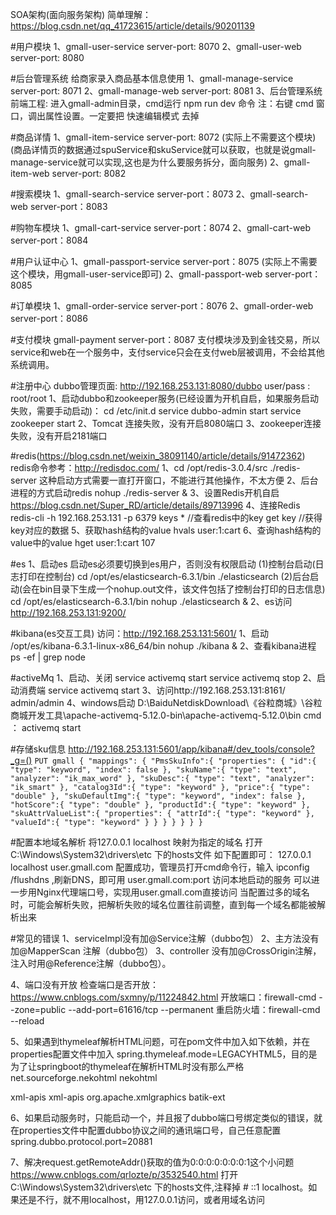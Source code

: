 SOA架构(面向服务架构)
简单理解：https://blog.csdn.net/qq_41723615/article/details/90201139

#用户模块
1、gmall-user-service     server-port: 8070
2、gmall-user-web         server-port: 8080

#后台管理系统
给商家录入商品基本信息使用
1、gmall-manage-service   server-port: 8071
2、gmall-manage-web       server-port: 8081
3、后台管理系统前端工程: 进入gmall-admin目录，cmd运行 npm run dev 命令
注：右键 cmd 窗口，调出属性设置。一定要把  快速编辑模式 去掉

#商品详情
1、gmall-item-service     server-port: 8072 (实际上不需要这个模块)
(商品详情页的数据通过spuService和skuService就可以获取，也就是说gmall-manage-service就可以实现,这也是为什么要服务拆分，面向服务)
2、gmall-item-web         server-port: 8082

#搜索模块
1、gmall-search-service   server-port：8073
2、gmall-search-web       server-port：8083

#购物车模块
1、gmall-cart-service     server-port：8074
2、gmall-cart-web         server-port：8084

#用户认证中心
1、gmall-passport-service server-port：8075 (实际上不需要这个模块，用gmall-user-service即可)
2、gmall-passport-web     server-port：8085

#订单模块
1、gmall-order-service    server-port：8076
2、gmall-order-web        server-port：8086

#支付模块
gmall-payment             server-port：8087
支付模块涉及到金钱交易，所以service和web在一个服务中，支付service只会在支付web层被调用，不会给其他系统调用。

#注册中心
dubbo管理页面: http://192.168.253.131:8080/dubbo     user/pass : root/root
1、启动dubbo和zookeeper服务(已经设置为开机自启，如果服务启动失败，需要手动启动)：
cd /etc/init.d 
service dubbo-admin start
service zookeeper start
2、Tomcat 连接失败，没有开启8080端口
3、zookeeper连接失败，没有开启2181端口

#redis(https://blog.csdn.net/weixin_38091140/article/details/91472362)
redis命令参考：http://redisdoc.com/
1、cd /opt/redis-3.0.4/src
./redis-server
这种启动方式需要一直打开窗口，不能进行其他操作，不太方便
2、后台进程的方式启动redis
nohup ./redis-server &
3、设置Redis开机自启
https://blog.csdn.net/Super_RD/article/details/89713996
4、连接Redis
redis-cli -h 192.168.253.131 -p 6379
keys *  //查看redis中的key
get key  //获得key对应的数据
5、获取hash结构的value
hvals user:1:cart
6、查询hash结构的value中的value
hget user:1:cart 107


#es
1、启动es
启动es必须要切换到es用户，否则没有权限启动
(1)控制台启动(日志打印在控制台)
cd /opt/es/elasticsearch-6.3.1/bin
./elasticsearch
(2)后台启动(会在bin目录下生成一个nohup.out文件，该文件包括了控制台打印的日志信息)
cd /opt/es/elasticsearch-6.3.1/bin
nohup ./elasticsearch &
2、es访问
http://192.168.253.131:9200/

#kibana(es交互工具)
访问：http://192.168.253.131:5601/
1、启动
/opt/es/kibana-6.3.1-linux-x86_64/bin
nohup ./kibana &
2、查看kibana进程
ps -ef | grep node

#activeMq
1、启动、关闭
service activemq start
service activemq stop
2、启动消费端
service activemq start
3、访问http://192.168.253.131:8161/    admin/admin
4、windows启动
D:\BaiduNetdiskDownload\《谷粒商城》\谷粒商城开发工具\apache-activemq-5.12.0-bin\apache-activemq-5.12.0\bin
cmd ： activemq start

#存储sku信息
http://192.168.253.131:5601/app/kibana#/dev_tools/console?_g=()
`PUT gmall
 {
   "mappings": {
     "PmsSkuInfo":{
       "properties": {
         "id":{
           "type": "keyword",
           "index": false
         },
         "skuName":{
           "type": "text",
           "analyzer": "ik_max_word"
         },
         "skuDesc":{
           "type": "text",
           "analyzer": "ik_smart"
         },
         "catalog3Id":{
           "type": "keyword"
         },
         "price":{
           "type": "double"
         },
         "skuDefaultImg":{
           "type": "keyword",
           "index": false
         },
         "hotScore":{
           "type": "double"
         },
         "productId":{
           "type": "keyword"
         },
         "skuAttrValueList":{
           "properties": {
             "attrId":{
               "type": "keyword"
             },
             "valueId":{
               "type": "keyword"
             }
           }
         }
       }
     }
   }
 }
`

#配置本地域名解析
将127.0.0.1 localhost 映射为指定的域名
打开C:\Windows\System32\drivers\etc 下的hosts文件
如下配置即可： 127.0.0.1      localhost   user.gmall.com
配置成功，管理员打开cmd命令行，输入 ipconfig /flushdns ,刷新DNS，即可用 user.gmall.com:port 访问本地启动的服务
可以进一步用Nginx代理端口号，实现用user.gmall.com直接访问
当配置过多的域名时，可能会解析失败，把解析失败的域名位置往前调整，直到每一个域名都能被解析出来

#常见的错误
1、serviceImpl没有加@Service注解（dubbo包）
2、主方法没有加@MapperScan 注解（dubbo包）
3、controller 没有加@CrossOrigin注解，注入时用@Reference注解（dubbo包）。

4、端口没有开放
检查端口是否开放：https://www.cnblogs.com/sxmny/p/11224842.html
开放端口：firewall-cmd --zone=public --add-port=61616/tcp --permanent
重启防火墙：firewall-cmd --reload

5、如果遇到thymeleaf解析HTML问题，可在pom文件中加入如下依赖，并在properties配置文件中加入
spring.thymeleaf.mode=LEGACYHTML5，目的是为了让springboot的thymeleaf在解析HTML时没有那么严格
<dependency>
     <groupId>net.sourceforge.nekohtml</groupId>
     <artifactId>nekohtml</artifactId>
 </dependency>
 
 <dependency>
     <groupId>xml-apis</groupId>
     <artifactId>xml-apis</artifactId>
 </dependency>
 
 <dependency>
 	<groupId>org.apache.xmlgraphics</groupId>
 	<artifactId>batik-ext</artifactId>
 </dependency>
 
6、如果启动服务时，只能启动一个，并且报了dubbo端口号绑定类似的错误，就在properties文件中配置dubbo协议之间的通讯端口号，自己任意配置
spring.dubbo.protocol.port=20881

7、解决request.getRemoteAddr()获取的值为0:0:0:0:0:0:0:1这个小问题
https://www.cnblogs.com/qrlozte/p/3532540.html
打开C:\Windows\System32\drivers\etc 下的hosts文件,注释掉  #	::1  localhost。如果还是不行，就不用localhost，用127.0.0.1访问，或者用域名访问



